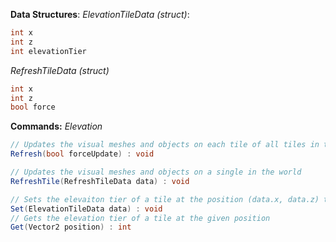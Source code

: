 **Data Structures**:
*ElevationTileData (struct)*:
```cs
int x
int z
int elevationTier
```
*RefreshTileData (struct)*
```cs
int x
int z
bool force
```
**Commands:**
*Elevation*
```cs
// Updates the visual meshes and objects on each tile of all tiles in the world; if forceUpdate is true, will force an update even if there has been no change to the tile's elevation (updates color)
Refresh(bool forceUpdate) : void

// Updates the visual meshes and objects on a single in the world
RefreshTile(RefreshTileData data) : void

// Sets the elevaiton tier of a tile at the position (data.x, data.z) to data.elevationTier
Set(ElevationTileData data) : void
// Gets the elevation tier of a tile at the given position
Get(Vector2 position) : int
```
